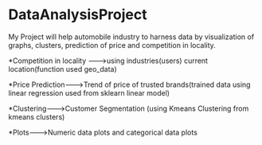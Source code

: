 # DataAnalysisProject
My Project will help automobile industry to harness data by visualization of graphs, clusters, prediction of price and competition in locality.

*Competition in locality --->using industries(users) current location(function used geo_data)

*Price Prediction--->Trend of price of trusted brands(trained data using linear regression used from sklearn linear model)

*Clustering--->Customer Segmentation (using Kmeans Clustering from kmeans clusters)

*Plots--->Numeric data plots and categorical data plots
